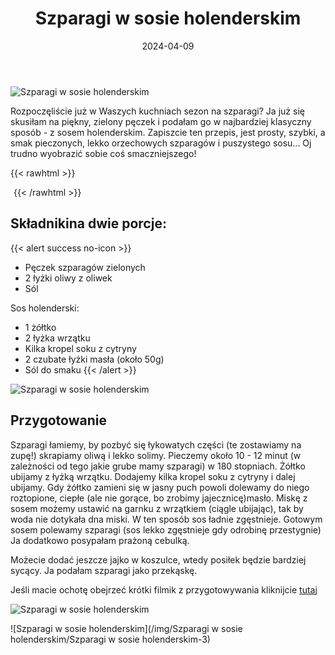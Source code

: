 ﻿---
title: "Szparagi w sosie holenderskim"
date: 2024-04-09
categories:
- dania główne
tags:
- szparagi
- sos holenderski
- wegetariańskie
thumbnailImagePosition: "top"
---
![Szparagi w sosie holenderskim](/img/Szparagi-w-sosie-holenderskim/Szparagi-w-sosie-holenderskim-1.jpg)

Rozpoczęliście już w Waszych kuchniach sezon na szparagi? Ja już się skusiłam na piękny, zielony pęczek i podałam go w najbardziej klasyczny sposób - z sosem holenderskim.
Zapiszcie ten przepis, jest prosty, szybki, a smak pieczonych, lekko orzechowych szparagów i puszystego sosu... Oj trudno wyobrazić sobie coś smaczniejszego!
<!--more-->

{{< rawhtml >}}
<div id="ceneoaffcontainer624479"></div><a id="ceneoaff-logo" title="Ceneo.pl" href="https://www.ceneo.pl/#pid=26977&crid=624479&cid=46110" rel="nofollow"><img style="border:0;width:1px;height:1px;" src="//image.ceneostatic.pl/data/custom_images/4917/custom_image.png" alt="Ceneo.pl" /></a><script type="text/javascript" charset="utf-8">	if (typeof CeneoAPOptions == "undefined" || CeneoAPOptions == null)	{	var CeneoAPOptions = new Array(); 	stamp = parseInt(new Date().getTime()/86400, 10);	var script = document.createElement("script");	script.setAttribute("type", "text/javascript");	script.setAttribute("src", "//partnerzyapi.ceneo.pl/External/ap.js?"+stamp);	script.setAttribute("charset", "utf-8");	var head = document.getElementsByTagName("head")[0];	head.appendChild(script);	}	CeneoAPOptions[CeneoAPOptions.length] =	{		ad_creation: 624479,		ad_channel: 46110,		ad_partner: 26977,		ad_type: 1,		ad_content: '1767,3528,4496',		ad_format: 1,		ad_newpage: true,		ad_basket: false,		ad_container: 'ceneoaffcontainer624479',		ad_formatTypeId: 1,		ad_contextual: false, 		ad_recommended: false, 		ad_showRank: false 	};</script>
{{< /rawhtml >}}

## Składnikina dwie porcje:
{{< alert success no-icon >}}
- Pęczek szparagów zielonych
- 2 łyżki oliwy z oliwek
- Sól


Sos holenderski:
- 1 żółtko
- 2 łyżka wrzątku
- Kilka kropel soku z cytryny
- 2 czubate łyżki masła (około 50g)
- Sól do smaku
{{< /alert >}}

![Szparagi w sosie holenderskim](/img/Szparagi-w-sosie-holenderskim/Szparagi-w-sosie-holenderskim-1.jpg)

## Przygotowanie
Szparagi łamiemy, by pozbyć się łykowatych części (te zostawiamy na zupę!) skrapiamy oliwą i lekko solimy. Pieczemy około 10 - 12 minut (w zależności od tego jakie grube mamy szparagi) w 180 stopniach.
Żółtko ubijamy z łyżką wrzątku. Dodajemy kilka kropel soku z cytryny i dalej ubijamy. Gdy żółtko zamieni się w jasny puch powoli dolewamy do niego roztopione, ciepłe (ale nie gorące, bo zrobimy jajecznicę)masło. Miskę z sosem możemy ustawić na garnku z wrzątkiem (ciągle ubijając), tak by woda nie dotykała dna miski. W ten sposób sos ładnie zgęstnieje.
Gotowym sosem polewamy szparagi (sos lekko zgęstnieje gdy odrobinę przestygnie)
Ja dodatkowo posypałam prażoną cebulką.


Możecie dodać jeszcze jajko w koszulce, wtedy posiłek będzie bardziej sycący. Ja podałam szparagi jako przekąskę.


Jeśli macie ochotę obejrzeć krótki filmik z przygotowywania kliknijcie [tutaj](https://www.instagram.com/reel/C5VJV1ysw9n/?utm_source=ig_web_copy_link&igsh=MzRlODBiNWFlZA==)

![Szparagi w sosie holenderskim](/img/Szparagi-w-sosie-holenderskim/Szparagi-w-sosie-holenderskim-3.jpg)

![Szparagi w sosie holenderskim](/img/Szparagi w sosie holenderskim/Szparagi w sosie holenderskim-3)
